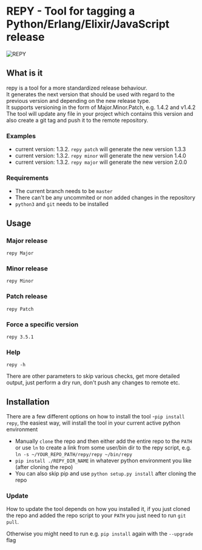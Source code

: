 # REPY - Tool for tagging a Python/Erlang/Elixir/JavaScript release

![REPY](https://images-na.ssl-images-amazon.com/images/I/61LEygTkpZL._SY355_.jpg)

## What is it
repy is a tool for a more standardized release behaviour.\
It generates the next version that should be used with regard to the previous
version and depending on the new release type.\
It supports versioning in the form of Major.Minor.Patch, e.g. 1.4.2 and v1.4.2\
The tool will update any file in your project which contains this version and
also create a git tag and push it to the remote repository.

### Examples
 - current version: 1.3.2. `repy patch` will generate the new version 1.3.3
 - current version: 1.3.2. `repy minor` will generate the new version 1.4.0
 - current version: 1.3.2. `repy major` will generate the new version 2.0.0

### Requirements
 - The current branch needs to be `master`
 - There can't be any uncommited or non added changes in the repository
 - `python3` and `git` needs to be installed


## Usage

### Major release
`repy Major`

### Minor release
`repy Minor`

### Patch release
`repy Patch`

### Force a specific version
`repy 3.5.1`

### Help
`repy -h`

There are other parameters to skip various checks, get more detailed output,
just perform a dry run, don't push any changes to remote etc.

## Installation
There are a few different options on how to install the tool
 -`pip install repy`, the easiest way,
   will install the tool in your current active python environment
 - Manually `clone` the repo and then either add the entire repo to the `PATH`
   or use `ln` to create a link from some user/bin dir to the repy script,
   e.g. `ln -s ~/YOUR_REPO_PATH/repy/repy ~/bin/repy`
 - `pip install ./REPY_DIR_NAME` in whatever python environment you like
   (after cloning the repo)
 - You can also skip pip and use `python setup.py install` after cloning the
   repo

### Update
How to update the tool depends on how you installed it,
if you just cloned the repo and added the repo script to your `PATH` you just
need to run `git pull`.

Otherwise you might need to run e.g. `pip install` again with
the `--upgrade` flag
